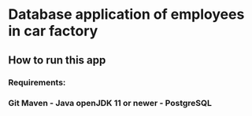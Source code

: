 Database application of employees in car factory
==========================

How to run this app
-------------------------------
<h3>Requirements:<h3>
Git Maven
  - Java openJDK 11 or newer
  - PostgreSQL

